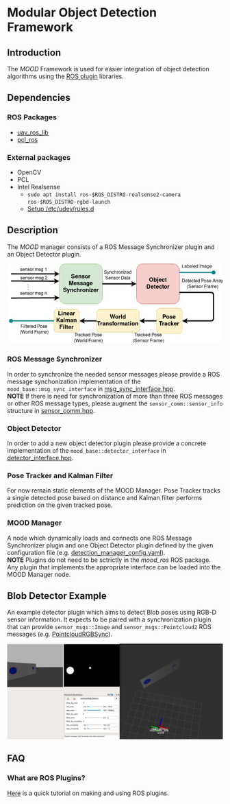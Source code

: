 # Modular Object Detection Framework

## Introduction

The *MOOD* Framework is used for easier integration of object detection algorithms
using the [ROS plugin](http://wiki.ros.org/pluginlib/Tutorials/Writing%20and%20Using%20a%20Simple%20Plugin) libraries.

## Dependencies

### ROS Packages
* [uav_ros_lib](https://github.com/lmark1/uav_ros_lib)
* [pcl_ros](http://wiki.ros.org/pcl_ros)

### External packages
* OpenCV
* PCL
* Intel Realsense
    * ```sudo apt install ros-$ROS_DISTRO-realsense2-camera ros-$ROS_DISTRO-rgbd-launch```
    * [Setup /etc/udev/rules.d](https://github.com/IntelRealSense/realsense-ros/issues/1408#issuecomment-698128999)

## Description
The *MOOD* manager consists of a ROS Message Synchronizer plugin and an Object Detector plugin.
<p float="left">
    <img src=".fig/mood_fig.png" width="800" title="Windturbine ICP." />
</p>

### ROS Message Synchronizer
In order to synchronize the needed sensor messages please provide a ROS message synchonization
implementation of the ```mood_base::msg_sync_interface``` in [msg_sync_interface.hpp](include/mood_ros/msg_sync_interface.hpp).  
**NOTE** If there is need for synchronization of more than three ROS messages or other ROS message types, please augment the ```sensor_comm::sensor_info``` structure in [sensor_comm.hpp](include/mood_ros/sensor_comm.hpp).

### Object Detector
In order to add a new object detector plugin please provide a concrete implementation of the ```mood_base::detector_interface``` in  [detector_interface.hpp](include/mood_ros/detector_interface.hpp).

### Pose Tracker and Kalman Filter
For now remain static elements of the MOOD Manager. Pose Tracker tracks a single detected pose based on distance and Kalman filter performs prediction on the given tracked pose.

### MOOD Manager
A node which dynamically loads and connects one ROS Message Synchronizer plugin and one Object Detector plugin defined by the given configuration file (e.g. [detection_manager_config.yaml](config/detection_manager_config.yaml)).  
**NOTE** Plugins do not need to be sctrictly in the *mood_ros* ROS package. Any plugin that implements the appropriate interface can be
loaded into the MOOD Manager node.

## Blob Detector Example

An example detector plugin which aims to detect Blob poses using RGB-D sensor information. It expects to be paired with a  synchronization plugin that can provide ```sensor_msgs::Image``` and ```sensor_msgs::Pointcloud2``` ROS messages (e.g. [PointcloudRGBSync](src/double_msg_sync.cpp)).

<p float="left">
    <img src=".fig/blob_detector.png" width="800" title="Windturbine ICP." />
</p>

## FAQ

### What are ROS Plugins?

[Here](https://www.xuningyang.com/2020-05-12-ros-pluginlib/) is a quick tutorial on making and using ROS plugins. 